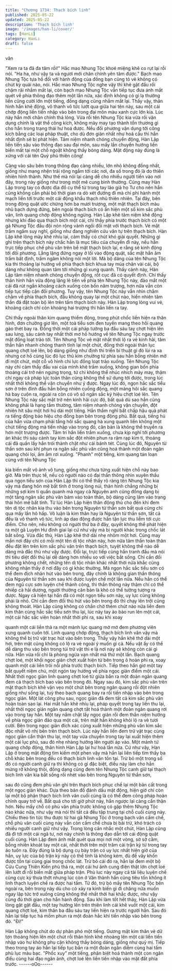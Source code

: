 ```yaml
---
title: "Chương 1734: Thạch bích linh"
published: 2025-05-22
updated: 2025-05-22
description: 'Thạch bích linh'
image: '/images/han-li/cover/'
tags: [HanLi]
category: HanLi
draft: false
---
```


văn

"Xem ra ta đã đa tâm rồi!"
Hắc mao Nhung Tộc khoé miệng khẽ co rụt lại rồi nói.
"Ha ha, như vậy ta và ngươi mới chân chính yên tâm được."
Bạch mao Nhung Tộc tựa hồ đối với hành động của đồng bạn
cũng tỏ vẻ không có chút kỳ quái nào, nói.
Hắc mao Nhung Tộc nghe vậy thì khẽ gật đầu rồi chậm rãi nhắm
mắt lại, còn bạch mao Nhung Tộc vẫn tiếp tục đưa ánh mắt quét
về phía thông đạo thêm một lần nữa, xác định không có gì lạ
thường liền cũng cười lớn một tiếng, đồng dạng cũng nhắm mắt
lại. Thấy vậy, thân hình hắn khẽ động, vô thanh vô tức lướt qua
giữa hai tên này, sau một cái chớp động liền tiến nhập vào bên
trong đại môn màu xanh cực lớn kia.
Lúc này hắn mới chân chính thả lỏng.
Vừa rồi tên Nhung Tộc kia vừa rồi vận dụng chính là vật thể công
kích, không mảy may tạo thành tổn thương gì cho hắn trong trạng
thái hư hoá được. Nếu đối phương vận dụng tới công kích bằng
các loại pháp thuật, cho dù đơn giản nhất như hoả cầu thì hắn
nhất định sẽ bị phát hiện.
Tâm niệm nhanh chóng chuyển động, Hàn Lập liền tiến sâu vào
thông đạo sau đại môn, sau mấy lần chuyển hướng liền biến mất
tại một chỗ ngoặt không thấy bóng dáng.
Mật động này đúng là xứng với cái tên Quỷ phủ thiên công!

Càng vào sâu bên trong thông đạo càng nhiều, lớn nhỏ không
đồng nhất, giống như mạng nhện trải rộng ngầm tới các nơi, đa
số trong đó là do thiên nhiên hình thành. Như thế mà nói lại càng
dễ cho nhiều người tiến vào nơi đây, trong này giống như trong
một mê cung bình thường. Cũng may Hàn Lập trong tay có được
địa đồ cụ thể từ trong tay lão giả họ Tư cho nên hắn cũng không
cần phải bỏ thời gian ra dò xét đường đi mà chỉ phi hành một
mạch liền tới trước một cái động khẩu thạch nhũ thiên nhiên. Tại
đây, bên trong động quật ước chừng hơn ba mươi trượng, một
mặt thạch bích màu nhũ bạch dựng đứng, bên ngoài thạch bích
có ẩn hiện một số kim sắc phù văn, linh quang chớp động không
ngừng.
Hàn Lập khẽ tâm niệm khẽ động nhưng khi đảo qua thạch bích
một cái, chỉ thấy phía trước thạch bích có một gã Nhung Tộc đầu
đội nón rộng vành ngồi đối mặt với thạch bích. Vẻ mặt trầm ngâm
suy nghĩ, giống như đang nghiên cứu văn tự trên thạch bích.
Hàn Lập khẽ lông mày khẽ nhíu lại, cảm thấy có chút khó giải
quyết.
Những gì ghi trên thạch bích này chắc hẳn là mục tiêu của
chuyến đi này, nếu hắn trực tiếp phục chế phù văn trên bề mặt
thạch bích lại, e rằng sẽ kinh động tới đối phương. Lẳng lặng
đứng ngay ở lối vào động quật, sắc mặt hắn âm trầm bất định,
trầm ngâm không nói một lời. Mà bộ dáng của tên Nhung Tộc kia
thi thoảng lại hướng về phia thạch bích khua tay múa chân vài
cái, bộ dáng như không quan tâm tới những gì xung quanh. Thấy
cảnh này, Hàn Lập tâm niệm nhanh chóng chuyển động, rốt cục
đã có quyết định.
Chỉ thấy thân hình hắn vừa động lặng lẽ tiến về phía tên Nhung
Tộc này, đảo mắt một cái đã rút ngắn khoảng cách xuống còn bốn
năm trượng, hơn nữa vẫn còn tiếp tục tiếp cận đối phương. Tuy
vậy, tên Nhung Tộc này vẫn nhìn chằm chằm về phía thạch bích,
đầu không quay lại một chút nào, hiển nhiên tâm thần đã đặt toàn
bộ lên trên tấm thạch bích này.
Hàn Lập trong lòng vui vẻ, khoảng cách chỉ còn khoảng hai
trượng thì hắn liền ra tay.

Chỉ thấy ngoài thân kim quang thiểm động, trong phút chốc liền
hiện ra thân hình, đơn chưởng giơ lên, một toà tiểu sơn đen tuyền
mang theo hôi quang gào thét bay ra. Đồng thời một cái pháp
tướng ba đầu sáu tay chợt hiện lên sau lưng, sáu cánh tay nhất
thời mơ hồ hướng về tên Nhung Tộc ngay trước mặt đồng loạt
trảo tới.
Tên Nhung Tộc vẻ mặt nhất thời lộ ra vẻ kinh hãi, tâm thần hắn
nhanh chóng thanh tỉnh lại một chút, đồng thời ngoài thân lục
quang chợt loé lên, bộ dáng giống như định thi triển bí thuật gì đó
lùi ra xa nhưng cơ hồ cùng lúc đó lục thủ kim chưởng từ phía sau
hắn bỗng nhiên mờ đi một chút, một cỗ vô hình chi lực đồng loạt
trảo xuống.
Tên Nhung Tộc này chỉ cảm thấy đầu vai của mình khẽ trầm
xuống, không gian bốn phía thoáng cái trở nên ngưng trọng, tứ
chi không thể nhúc nhích mảy may, thậm chí ngay cả pháp lực
toàn thân cũng không thể sử dụng tới được, trong lúc nhất thời
không thể vận chuyển như ý được.
Ngay lúc đó, ngọn hắc sắc tiểu sơn ở trên đỉnh đầu hắn bỗng
nhiên cuồng động, một mảng hôi sắc quang hà bay cuộn ra, ngoài
ra còn có vô số ngân sắc ký hiệu chợt loé lên.
Tên Nhung Tộc này sắc mặt trở nên kinh hãi cực độ, bất quá dù
sao hắn cũng không phải là hạng tầm thường, tâm niệm nhanh
chóng vận chuyển, đột nhiên hít sâu một hơi hú dài một tiếng.
Hắn thầm nghĩ bất chấp hậu quả phát ra tiếng động báo hiệu cho
đồng bạn bên trong động phủ. Bất quá, tiếng hú của hắn vừa
chạm phải tầng hôi sắc quang hà xung quanh liền không một chút
tiếng động mà tiến nhập vào trong đó, căn bản là không thể
truyền ra hơn một trượng được. Tâm trí hắn liền trầm xuống,
chưa kịp nghĩ tới phương án khác thì sáu cánh tay kim sắc đột
nhiên phun ra rậm rạp kim ti, thoáng cái đã quấn lấy hắn trói
thành chặt như cái bánh tét. Cùng lúc đó, Nguyên từ thần sơn
sau khi phun ra ngân sắc phù văn cũng hoá thành một đoàn ngân
quang chói lọi, ầm ầm rơi xuống.
"Phanh" một tiếng, kim quang tán loạn cùng với tên Nhung Tộc

kia biến mất vô ảnh vô tung, giống như chưa từng xuất hiện chỗ
này bao giờ. Mà trên thực tế, nếu có người nào có đại thần thông
nhìn xuyên thấu qua ngọn tiểu sơn của Hàn Lập thì có thể thấy rõ
ràng tên Nhung Tộc kia vậy mà đang hôn mê bất tỉnh ở trong lòng
núi, thân hình chẳng những bị những sợi kim ti quấn quanh mà
ngay cả Nguyên anh cũng đồng dạng bị một tầng ngân sắc phù
văn bám vào toàn thân, bộ dáng cũng lâm vào trạng thái hôn mê
bất tỉnh.
Từ lúc Hàn Lập hiện thân động thủ cho đến khi đem tên dị tộc
nhân kia thu vào bên trong Nguyên từ thần sơn bất quá cũng chỉ
qua mấy lần hô hấp. Vô luận là kim thân hay là Nguyên từ thần
sơn, tất cả đều là vô thanh vô tức, linh áp dao động được hắn tận
lực thu liễm tới cực điểm. Cho nên, nếu không có người thứ ba ở
đây, quyết không thể phát hiện ra một gã Luyện Hư đỉnh giai lại
cứ như vậy mà bị người khác trong chốc lát bắt sống.
Vừa đắc thủ, Hàn Lập khẽ thở dài nhẹ nhõm một hơi.
Cũng may mắn nơi đây chỉ có mỗi một tên dị tộc nhân này, hơn
nữa tâm thần toàn thân đều đặt lên trên kim sắc phù văn trên
thạch bích, tuyệt không thể nào dễ dàng mà đắc thủ như vậy
được. Đổi lại, trực tiếp cùng hắn tranh đấu mà nói thì tiêu diệt đối
thủ lại dễ dàng hơn nhiều so với việc bắt sống. Chỉ cần đối
phương không chết, những tên dị tộc nhân khác nhất thời nửa
khắc cũng không nhận thấy ở nơi đây có gì khác thường. Mà
ngọn hắc sắc tiểu sơn có thể đem địch nhân hút vào bên trong,
đây chính là không gian thần thông của Nguyên từ thần sơn sau
khi được luyện chế một lần nữa.
Nếu hắn có thể đem ngũ cực sơn luyện chế thành công, thì thần
thông này thậm chí có thể nhiếp cả hải dương, người thường căn
bản là khó có thể tưởng tượng ra được. Ngay cả hiện tại hắn đã
có một ngọn tiểu sơn này, uy lực cũng không phải là nhỏ. Chỉ cần
đem đối thủ hút vào bên trong đó thì chạy lên trời cũng không
thoát.
Hàn Lập cũng không có chần chờ thêm chút nào nữa liền đem
kim thân cùng hắc sắc tiểu sơn thu lại, lúc này tay áo bào run lên
một cái, một cái hắc sắc viên hoàn nhất thời phi ra, sau khi xoay

quanh một cái liền thả ra một mảnh lục quang mờ mờ đem
phương viên xung quanh cuốn tới. Linh quang chớp động, thạch
bích linh văn vậy mà không thể bị trữ vật trạc hút vào bên trong.
Thấy vậy hắn khẽ thở dài một hơi, trên mặt cũng không có lộ ra
vẻ ngoài ý muốn gì cả. Nếu vật ấy có thể dễ dàng thu vào bên
trong túi trữ vật thì e là nơi này sẽ không còn cái gì nữa. Hắn vừa
rồi chỉ là phòng ngừa vạn nhất mà thử một lần.
Bạch quang chợt loé, một khối ngọc giản chợt xuất hiện từ bên
trong ô hoàn phi ra, xoay quanh một cái liền trôi nổi phía trước
thạch bích. Tiếp theo hắn giơ một tay bắt quyết niệm chú, một
ngón tay hướng về phía ngọc giản điểm một cái. Nhất thời ngọc
giản linh quang chợt loé từ giữa bắn ra một đoàn ngân quang
đem cả thạch bích bao vào bên trong đó. Ngay sau đó, kim sắc
phù văn trên mặt thạch bích khẽ vặn vẹo một chút bên trong ngân
quang rồi đột nhiên giống như sống lại, tuỳ theo bạch quang bay
ra rồi tiến nhập vào bên trong ngọc giản.
Một lát công phu sau, ngọc giản đã đem tất cả kim sắc phù văn
hoàn toàn sao lại. Hai mắt hắn khẽ nhíu lại, pháp quyết trong tay
liền thu lại, nhất thời ngọc giản ngân quang chợt tắt hoá thành
một đoàn ngân quang rơi vào trong tay hắn. Một tay nắm chặt lấy
ngọc giản rồi đem thần niệm hướng về phía ngọc giản đảo qua
một cái, trên mặt hắn không khỏi lộ ra vẻ tươi cười.
Bên trong ngọc giản đích xác cũng xuất hiện những phù văn kim
sắc độc nhất vô nhị bên trên thạch bích. Lúc này hắn liền đem trữ
vật trạc cùng ngọc giản cẩn thận thu lại, một tay vừa chuyển trong
tay lại xuất hiện thêm một cái lục phù, sau đó nhẹ nhàng hướng
lên người áp vào.
Một mảnh tử quang chớp động, thân hình Hàn Lập lại hư hoá lần
nữa.
Cứ như vậy, Hàn Lập ở trong mật động tìm kiếm một phen vậy
mà hắn lại liên tiếp tìm thấy ba chỗ khác bên trong đều có thạch
bích linh văn tồn tại. Trừ bỏ một trong số đó có người canh giữ ra
thì không có gì đặc biệt, điều này làm cho hắn mừng rỡ không
thôi, đồng dạng cũng đem tên Nhung Tộc canh giữ tại thạch bích
linh văn kia bắt sống rồi nhét vào bên trong Nguyên từ thần sơn,

sau đó cũng đem phù văn ghi trên thạch bích phục chế lại một
bản cất trong một ngọc giản khác.
Dựa theo bản đồ đánh dấu mật động, hiện giờ chỉ còn lại một bộ
phận thạch bích linh văn cuối cùng là có thể đem công pháp hoàn
chỉnh quay trở về. Bất quá cho tới giờ phút này, hắn ngược lại
càng cẩn thận hơn.
Nếu mấy chỗ có phù văn phía trước không có gặp thêm Nhung
Tộc nào khác nữa, như vậy mà nói thì tất cả đều tập trung tại chỗ
cuối cùng này. Chiếu theo tin tức thu được từ hai gã Nhung Tộc ở
trong bạch vân cấm chế, chỗ phù văn cuối cùng này vẫn còn cấm
chế chưa bị bài trừ, khó trách có nhiều người canh giữ như vậy.
Trong lòng cân nhắc một chút, Hàn Lập cũng đã đi tới một cái ngã
tư, nơi này chính là thông đạo dẫn tới cái động quật cuối cùng.
Hàn Lập đem ánh mắt quét qua mọi nơi một vòng, sờ sờ cằm,
bỗng nhiên khoát tay một cái, nhất thời trên một trăm cái trận kỳ
từ trong tay áo tuôn ra. Đây đúng là bộ dụng cụ bày trận có uy lực
nhất hiện giờ của hắn, uy lực của bộ trận kỳ này có thể tính là
không kém, đủ để vây khốn được tồn tại cùng giai trong chốc lát.
Trừ bỏ cái đó ra, hắn lại đem một bộ Cửu Cung Thiên Kiền phù
thả ra, một cái hư ảnh cung điện thật lớn chợt loé lên lướt đi rồi
biến mất giữa pháp trận. Phù luc này ngay cả tài liệu luyện chế
cũng cực kỳ thưa thớt nhưng lúc còn ở Vân thành hắn cũng tiêu
tốn không ít linh thạch luyện chế ra được hai tấm.
Tử đó, trừ bỏ mấy tên Nhung Tộc bên ngoài ra, bên trong này dù
cho có xảy ra kinh biến gì đi chăng nữa muốn ngay lập tức trở
xuống cũng không thể nhất thời hai khắc được, như vậy cũng đủ
thời gian cho hắn hành động.
Sau khi làm tốt hết thảy, Hàn Lập vừa lòng gật gật đầu, một tay
hướng lên trên thiên linh cái khẽ vuốt một cái, kim quang chợt loé,
kim thân ba đầu sáu tay liền hiện ra trước người hắn. Sau đó hắn
lại tiếp tục há mồm phun ra một đoàn hắc khí tiến nhập vào bên
trong đó.
"Đi!"

Hàn Lập không chút do dự phân phó một tiếng. Gương mặt kim
thân vẻ dữ tợn thoáng hiện lên một chút rồi thân hình khẽ nhoáng
lên một cái liền tiến nhập vào hư không phụ cận không thấy bóng
dáng, giống như quỷ mị.
Tiếp theo trong tay áo hắn lại tiếp tục bắn ra một đoàn ngân diễm
cùng hai tấm phù lục màu bạc. "Phốc xuy" một tiếng, phân biệt
hoá thành một con ngân điểu cùng hai đạo ngân ảnh, chợt loé lên
liền tiến nhập vào mặt đất phía trước.
------oOo------
